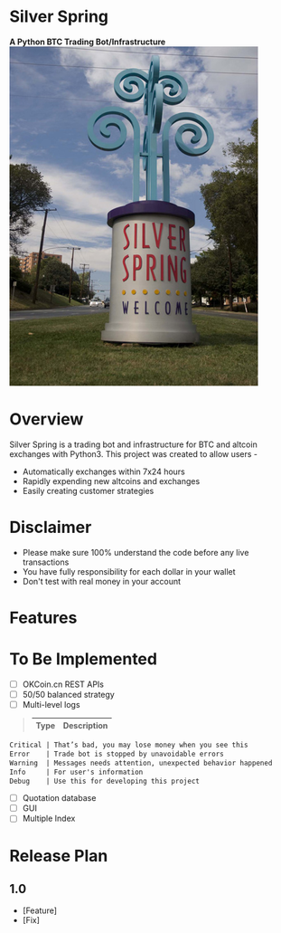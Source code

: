 # Silver Spring
**A Python BTC Trading Bot/Infrastructure**
![logo](SilverSpring.jpg)

# Overview
Silver Spring is a trading bot and infrastructure for BTC and altcoin exchanges with Python3. This project was created to allow users -

* Automatically exchanges within 7x24 hours
* Rapidly expending new altcoins and exchanges
* Easily creating customer strategies

# Disclaimer

* Please make sure 100% understand the code before any live transactions
* You have fully responsibility for each dollar in your wallet
* Don't test with real money in your account

# Features

# To Be Implemented
* [ ] OKCoin.cn REST APIs
* [ ] 50/50 balanced strategy
* [ ] Multi-level logs

>	Type     | Description 
>	-------- | -------------
	Critical | That’s bad, you may lose money when you see this
	Error    | Trade bot is stopped by unavoidable errors
	Warning  | Messages needs attention, unexpected behavior happened
	Info     | For user's information
	Debug    | Use this for developing this project

* [ ] Quotation database
* [ ] GUI
* [ ] Multiple Index

# Release Plan
## 1.0
- [Feature]
- [Fix]